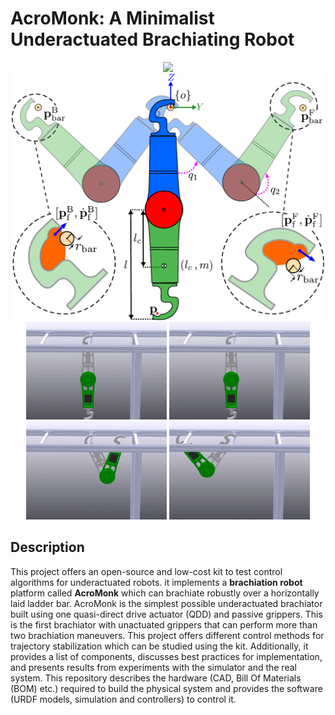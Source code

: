 # AcroMonk: A Minimalist Underactuated Brachiating Robot
<div align="center">
<img width="500" src="images/poster_new.png" />
</div>

<div align="center">
<img width="500" src="images/2d-arm-acrm-coordinate_v2.png" />
</div>


<div align="center">
<img width="225" src="images/zb.gif" >
<img width="225" src="images/zf.gif" >
<img width="225" src="images/fb.gif" >
<img width="225" src="images/bf.gif" >
</div>

## Description
This project offers an open-source and low-cost kit to test control algorithms 
for underactuated robots. 
it implements a **brachiation robot** platform called **AcroMonk** which 
can brachiate robustly over a horizontally laid ladder bar. AcroMonk is 
the simplest possible underactuated brachiator built using one quasi-direct 
drive actuator (QDD) and passive grippers. This is the first brachiator with 
unactuated grippers that can perform more than two brachiation maneuvers. 
This project offers different control methods for trajectory stabilization 
which can be studied using the kit. Additionally, it provides a list of 
components, discusses best practices for implementation, and presents results 
from experiments with the simulator and the real system. This repository 
describes the hardware (CAD, Bill Of Materials (BOM) etc.) required to build 
the physical system and provides the software (URDF models, simulation and 
controllers) to control it.
